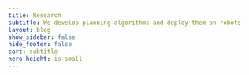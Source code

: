 ```yaml
---
title: Research
subtitle: We develop planning algorithms and deploy them on robots
layout: blog
show_sidebar: false
hide_footer: false
sort: subtitle
hero_height: is-small
---
```


